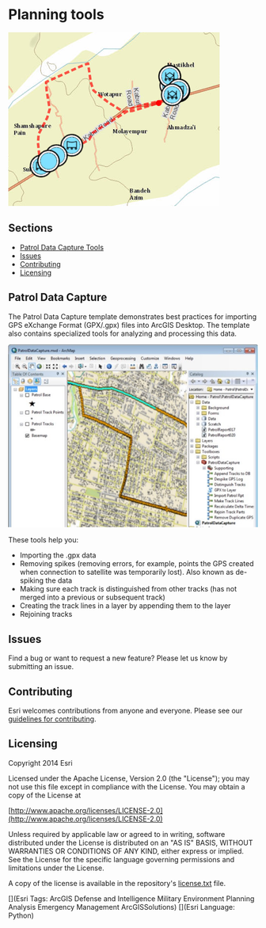 # Planning tools


![Image of tracks screenshot](screenshot.png)

## Sections

* [Patrol Data Capture Tools](#patrol-data-capture)
* [Issues](#issues)
* [Contributing](#contributing)
* [Licensing](#licensing)

## Patrol Data Capture
The Patrol Data Capture template demonstrates best practices for importing GPS eXchange Format (GPX/.gpx) files into ArcGIS Desktop. The template also contains specialized tools for analyzing and processing this data. 

![Image of Patrol Data Capture](ScreenShot.jpg)

These tools help you:
* Importing the .gpx data 
* Removing spikes (removing errors, for example, points the GPS created when connection to satellite was temporarily lost). Also known as de-spiking the data 
* Making sure each track is distinguished from other tracks (has not merged into a previous or subsequent track) 
* Creating the track lines in a layer by appending them to the layer 
* Rejoining tracks

## Issues

Find a bug or want to request a new feature?  Please let us know by submitting an issue.

## Contributing

Esri welcomes contributions from anyone and everyone. Please see our [guidelines for contributing](https://github.com/esri/contributing).

## Licensing

Copyright 2014 Esri

Licensed under the Apache License, Version 2.0 (the "License");
you may not use this file except in compliance with the License.
You may obtain a copy of the License at

   [http://www.apache.org/licenses/LICENSE-2.0](http://www.apache.org/licenses/LICENSE-2.0)

Unless required by applicable law or agreed to in writing, software
distributed under the License is distributed on an "AS IS" BASIS,
WITHOUT WARRANTIES OR CONDITIONS OF ANY KIND, either express or implied.
See the License for the specific language governing permissions and
limitations under the License.

A copy of the license is available in the repository's
[license.txt](license.txt) file.

[](Esri Tags: ArcGIS Defense and Intelligence Military Environment Planning Analysis Emergency Management ArcGISSolutions)
[](Esri Language: Python)
